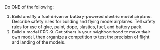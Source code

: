 Do ONE of the following:

1. Build and fly a fuel-driven or battery-powered electric model airplane. Describe safety rules for building and flying model airplanes. Tell safety rules for use of glue, paint, dope, plastics, fuel, and battery pack.
1. Build a model FPG-9. Get others in your neighboorhood to make their own model, then organize a competition to test the precision of flight and landing of the models.
